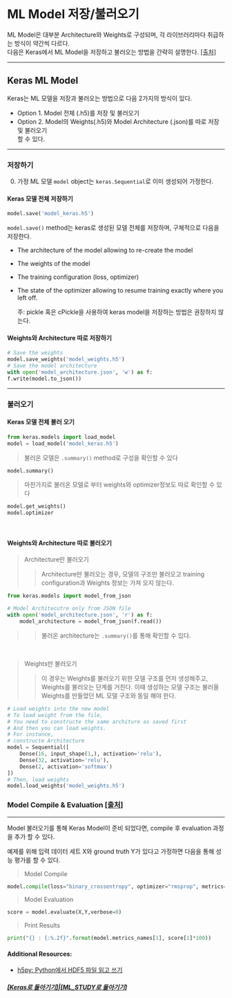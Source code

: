 # ML Model 저장/불러오기

ML Model은 대부분 Architecture와 Weights로 구성되며,
각 라이브러리마다 취급하는 방식이 약간씩 다르다. <br>
다음은 Keras에서 ML Model을 저장하고 불러오는 방법을 간략히 설명한다. [[출처]](https://jovianlin.io/saving-loading-keras-models/)

---

## Keras ML Model

Keras는 ML 모델을 저장과 불러오는 방법으로 다음 2가지의 방식이 있다.<br>

- Option 1. Model 전체 (.h5)를 저장 및 불러오기 <br>
- Option 2. Model의 Weights(.h5)와 Model Architecture (.json)를 따로 저장 및 불러오기 <br>
  할 수 있다. <br>

---

### 저장하기

0. 가정
   ML 모델 `model` object는 `keras.Sequential`로 이미 생성되어 가정한다.

#### Keras 모델 전체 저장하기

```python
model.save('model_keras.h5')
```

`model.save()` method는 keras로 생성된 모델 전체를 저장하며,
구체적으로 다음을 저장한다.

- The architecture of the model allowing to re-create the model
- The weights of the model
- The training configuration (loss, optimizer)
- The state of the optimizer allowing to resume training exactly where you left off.

  주: pickle 혹은 cPickle을 사용하여 keras model을 저장하는 방법은 권장하지 않는다.

#### Weights와 Architecture 따로 저장하기

```python
# Save the weights
model.save_weights('model_weights.h5')
# Save the model architecture
with open('model_architecture.json', 'w') as f:
f.write(model.to_json())
```

---

### 불러오기

#### Keras 모델 전체 불러 오기

```python
from keras.models import load_model
model = load_model('model_keras.h5')
```

> 불러온 모델은 `.summary()` method로 구성을 확인할 수 있다

```python
model.summary()
```

> 마찬가지로 불러온 모델로 부터 weights와 optimizer정보도 따로 확인할 수 있다

```python
model.get_weights()
model.optimizer
```

<br>

#### Weights와 Architecture 따로 불러오기

> Architecture만 불러오기
>
> > Architecture만 불러오는 경우, 모델의 구조만 불러오고 training configuration과 Weights 정보는 가져 오지 않는다.

```python
from keras.models import model_from_json

# Model Architecutre only from JSON file
with open('model_architecture.json', 'r') as f:
    model_architecture = model_from_json(f.read())
```

> > 불러온 architecture는 `.summary()`를 통해 확인할 수 있다.

<br>

> Weights만 불러오기
>
> > 이 경우는 Weights를 불러오기 위한 모델 구조를 먼저 생성해주고, Weights를 불러오는 단계를 거친다. 이때 생성하는 모델 구조는 불러올 Weights를 만들었던 ML 모델 구조와 동일 해야 한다.

```python
# Load weights into the new model
# To load weight from the file,
# You need to constructe the same architure as saved first
# And then you can load weights.
# For instance,
# constructe Architecture
model = Sequential([
    Dense(16, input_shape(1,), activation='relu'),
    Dense(32, activation='relu'),
    Dense(2, activation='softmax')
])
# Then, load weights
model.load_weights('model_weights.h5')
```

### Model Compile & Evaluation [[출처]](https://3months.tistory.com/150)

---

Model 불러오기를 통해 Keras Model이 준비 되었다면, compile 후 evaluation 과정을 추가 할 수 있다.

예제를 위해 입력 데이터 세트 X와 ground truth Y가 있다고 가정하면 다음을 통해 성능 평가를 할 수 있다.

> Model Compile

```python
model.compile(loss="binary_crossentropy", optimizer="rmsprop", metrics=['accuracy'])
```

> Model Evaluation

```python
score = model.evaluate(X,Y,verbose=0)
```

> Print Results

```python
print("{} : {:%.2f}".format(model.metrics_names[1], score[1]*100))
```

#### Additional Resources:

- [h5py: Python에서 HDF5 파일 읽고 쓰기](https://www.christopherlovell.co.uk/blog/2016/04/27/h5py-intro.html)

##### [[Keras로 돌아기기]](README.md)|[[ML_STUDY로 돌아기기]](https://github.com/elemag1414/ML_STUDY)
